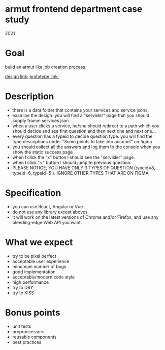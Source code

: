 # armut frontend department case study

2021

# Goal

build an armut like job creation process.

[design link:](https://www.figma.com/file/9ZaUyZG2KYzCWT4lgPARvi/Armut-Front-End-Development-Case-Study?node-id=0%3A1)
[prototype link:](https://www.figma.com/proto/9ZaUyZG2KYzCWT4lgPARvi/Armut-Front-End-Development-Case-Study?node-id=17%3A451&viewport=1085%2C277%2C0.15803225338459015&scaling=scale-down)

# Description

- there is a data folder that contains your services and service jsons.
- examine the design. you will find a "servisler" page that you should supply fromm services.json.
- when a user clicks a service, he/she should redirect to a path which you should decide and see first question and then next one and next one...
- every question has a typeid to decide question type. you will find the type descriptions under "Some points to take into account" on figma
- you should collect all the answers and log them to the console when you show the static success page
- when I click the "x" button I should see the "servisler" page.
- when I click "<" button I should jump to previous question.
- PLEASE NOTICE, YOU HAVE ONLY 3 TYPES OF QUESTION (typeid=8, typeid=6, typeid=5 ). IGNORE OTHER TYPES THAT ARE ON FIGMA

# Specification

- you can use React, Angular or Vue
- do not use any library except aboves.
- it will work on the latest versions of Chrome and/or Firefox, and use any bleeding-edge Web API you want.

# What we expect

- try to be pixel perfect
- acceptable user experience
- minumum number of bugs
- good implementation
- acceptable/modern code style
- high performance
- try to DRY
- try to KISS

# Bonus points

- unit tests
- preproccessors
- reusable components
- best practices
